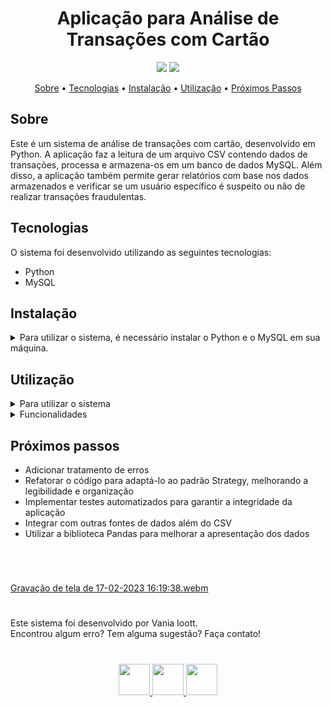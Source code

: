 <h1 align="center">Aplicação para Análise de Transações com Cartão</h1>
<p align="center">
  <img src="https://img.shields.io/badge/language-Python-blue.svg">
  <img src="https://img.shields.io/badge/language-MySQL-blue.svg">
</p>
<p align="center">
  <a href="#sobre">Sobre</a> •
  <a href="#tecnologias">Tecnologias</a> •
  <a href="#instalação">Instalação</a> •
  <a href="#utilização">Utilização</a> •
  <a href="#pr%C3%B3ximos-passos">Próximos Passos</a>
</p>

## Sobre
Este é um sistema de análise de transações com cartão, desenvolvido em Python. A aplicação faz a leitura de um arquivo CSV contendo dados de transações, processa e armazena-os em um banco de dados MySQL. Além disso, a aplicação também permite gerar relatórios com base nos dados armazenados e verificar se um usuário específico é suspeito ou não de realizar transações fraudulentas.

## Tecnologias
O sistema foi desenvolvido utilizando as seguintes tecnologias:

* Python
* MySQL

## Instalação
<details>
  <summary> Para utilizar o sistema, é necessário instalar o Python e o MySQL em sua máquina.</summary>

  ### Python
  Para instalar o Python:

  * Acesse o site oficial: https://www.python.org/downloads/
  * Escolha a versão mais recente do Python 3 e faça o download de acordo com seu sistema operacional.
  * Execute o instalador e siga as instruções para concluir a instalação.

  ### MySQL
  Para instalar o MySQL:

  * Acesse o site oficial: https://dev.mysql.com/downloads/
  * Escolha a versão mais recente do MySQL 8 e faça o download de acordo com seu sistema operacional.
  * Execute o instalador e siga as instruções para concluir a instalação.
</details>

## Utilização
<details>
  <summary> Para utilizar o sistema </summary> <br/>
  1 - Clone o repositório em sua máquina: <code> git@github.com:ioott/cw.git </code> <br/><br/>
  2 - Acesse o diretório do sistema: <code> cd cw.git </code> <br/><br/>
  3 - Crie um ambiente virtual e ative: <code> python3 -m venv .venv && source .venv/bin/activate </code> <br/><br/>
  4 - Instale as dependências do sistema: <code> python3 -m pip install -r dev-requirements.txt </code> <br/><br/>
  5 - Crie um arquivo <code> .env </code> na raiz e coloque as variáveis de configuração do banco de dados:

  ```
  DB_HOST=<host do banco de dados>
  DB_USER=<usuário do banco de dados>
  DB_PASSWORD=<senha do usuário do banco de dados>
  DB_NAME=<nome do banco de dados>
  ```
  6 - Crie o banco de dados no MySQL. Para isso, execute o comando <code> mysql -u username -p < create_database.sql </code> no terminal, substituindo username pelo seu nome de usuário do MySQL e inserindo a senha quando solicitado <br/><br/>
  7 - Popule o banco: <code> python3 utils/CSVLoader.py </code> <br/><br/>
  8 - Execute a aplicação com <code> python3 main.py </code> <br/>
  </details>
  
<details>
  <summary> Funcionalidades </summary>
  
* Consulta de transações por ID de usuário: <br/>
      O sistema irá verificar se o user_id informado consta em algum dos relatórios, e informará se é suspeito ou não.<br/>
  
* Relatórios: 
      O sistema gera relatórios com informações relevantes sobre as transações que tiveram chargeback. <br/>
      Os relatórios disponíveis são:<br/>
  
      - Valores altos
      - Ocorridas entre 00:00h e 05:59h
      - Mesmo usuário em um curto espaço de tempo
      - Mesmo cartão em dispositivos diferentes
      - Mesmo usuário com muitas transações
  
Ao escolher uma opção, o relatório correspondente será impresso em tela e exportado em formato CSV para a pasta exported_reports.
  
</details>

## Próximos passos

* Adicionar tratamento de erros
* Refatorar o código para adaptá-lo ao padrão Strategy, melhorando a legibilidade e organização
* Implementar testes automatizados para garantir a integridade da aplicação
* Integrar com outras fontes de dados além do CSV
* Utilizar a biblioteca Pandas para melhorar a apresentação dos dados
  
#

<br/>

[Gravação de tela de 17-02-2023 16:19:38.webm](https://user-images.githubusercontent.com/98191041/219767707-288e7bf4-91d5-4789-a62e-1b715149679a.webm)

#

Este sistema foi desenvolvido por Vania Ioott.<br/>
Encontrou algum erro? Tem alguma sugestão? Faça contato! <br/>

#
  
<div align="center">
    <p align="center">
        <a href="https://www.linkedin.com/in/vania-ioott/">
            <img src="https://raw.githubusercontent.com/gauravghongde/social-icons/master/SVG/Color/LinkedIN.svg" width="50" height="50" />
        </a>
        <a href="mailto:vioott@gmail.com">
            <img src="https://raw.githubusercontent.com/gauravghongde/social-icons/master/SVG/Color/Gmail.svg" width="50" height="50" />
        </a>
        <a href="https://wa.me/5521999732102">
            <img src="https://raw.githubusercontent.com/gauravghongde/social-icons/master/SVG/Color/WhatsApp.svg" width="50" height="50" />
        </a>
    </p>
</div>

